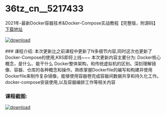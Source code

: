# 36tz_cn__5217433
2021年-最新Docker容器技术&amp;Docker-Compose实战教程【完整版，附源码】
[下载地址](http://www.36tz.cn/article/5217433 "下载地址")
<br/></br>[![download](http://36tz.cn/muke_img/2021_01_1-17-300x151.png "下载地址")](http://www.36tz.cn/article/5217433 "下载地址")
<br/></br>### 课程介绍:
本次更新比之前课程中更新了N多细节内容,同时这次也更新了Docker-Compose的使用,K8S即将上线~~~
本次更新内容主要分为: Docker核心概念，是什么、能干什么 Docker整体架构，和传统虚拟机的区别。深刻理解镜像、容器、仓库的各种概念和操作。熟练掌握Dockerfile的编写和构建并使用Dockerfile来制作复杂镜像，能够使用容器卷完成容器间数据共享和持久化工作。docker-compose安装使用,以及容器编排工作等相关内容

### 课程截图:
[![download](http://36tz.cn/muke_img/2021_01_2-21.png "下载地址")](http://www.36tz.cn/article/5217433 "下载地址")
